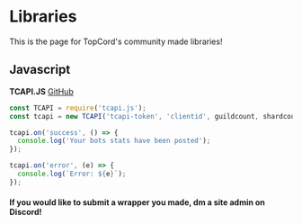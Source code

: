 # Libraries

This is the page for TopCord's community made libraries!

## Javascript 

**TCAPI.JS**
[GitHub](https://github.com/Misly16/TCAPI.JS)
```js
const TCAPI = require('tcapi.js');
const tcapi = new TCAPI('tcapi-token', 'clientid', guildcount, shardcount-optional);

tcapi.on('success', () => {
  console.log('Your bots stats have been posted');
});

tcapi.on('error', (e) => {
  console.log(`Error: ${e}`);
});
```


#### If you would like to submit a wrapper you made, dm a site admin on Discord!

